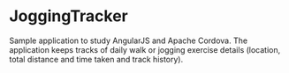 JoggingTracker
========
Sample application to study AngularJS and Apache Cordova. The application keeps tracks of daily walk or jogging exercise details (location, total distance and time taken and track history).
